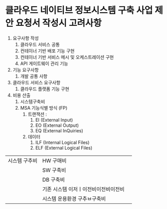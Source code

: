 # 클라우드 네이티브 정보시스템 구축 사업 제안 요청서 작성시 고려사항

1. 요구사항 작성
   1. 클라우드 서비스 공통
   2. 컨테이너 기반 배포 기능 구현
   3. 컨테이너 기반 서비스 메시 및 오케스트레이션 구현
   4. API 게이트웨이 관리 기능
2. 기능 요구사항
   1. 개발 공통 사항
3. 클라우드 서비스 요구사항
   1. 클라우드 플랫폼 기능 구현
4. 비용 산출
   1. 시스템구축비
   2. MSA 기능식별 방식 (FP)
      1. 트랜잭션 :&#x20;
         1. EI (External Input)
         2. EO (External Output)
         3. EQ (External InQuiries)
      2. 데이터
         1. ILF (Internal Logical Files)
         2. ELF (External Logical Files)



|         |                     |   |
| ------- | ------------------- | - |
| 시스템 구추비 | HW 구매비              |   |
|         | SW 구축비              |   |
|         | DB 구축비              |   |
|         | 기존 시스템 이저ㅣ이전비이전비이전비 |   |
|         | 시스템 운용환경 구추ㅂ구축비     |   |

